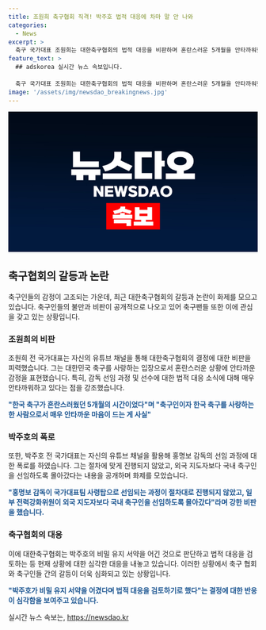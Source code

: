 ```yaml
---
title: 조원희 축구협회 직격! 박주호 법적 대응에 차마 말 안 나와
categories:
  - News
excerpt: >
  축구 국가대표 조원희는 대한축구협회의 법적 대응을 비판하며 혼란스러운 5개월을 안타까워했다. 박주호의 폭로에 대한 축구협회의 대응에 대해 말을 거는 한편, 사람들이 궁금해하는 내용에 확실하게 답변해야 한다고 강조했다. 또한 홍명보 감독의 선임 절차가 절차대로 이뤄지지 않았다는 주장과 관련해, 박주호의 비밀유지서약 어긴 것으로 법적 대응을 고려 중이라고 전했다. 축구인들 또한 이에 항의하며 축구협회에 대한 불만을 털어냈다.
feature_text: >
  ## adskorea 실시간 뉴스 속보입니다.

  축구 국가대표 조원희는 대한축구협회의 법적 대응을 비판하며 혼란스러운 5개월을 안타까워했다. 박주호의 폭로에 대한 축구협회의 대응에 대해 말을 거는 한편, 사람들이 궁금해하는 내용에 확실하게 답변해야 한다고 강조했다. 또한 홍명보 감독의 선임 절차가 절차대로 이뤄지지 않았다는 주장과 관련해, 박주호의 비밀유지서약 어긴 것으로 법적 대응을 고려 중이라고 전했다. 축구인들 또한 이에 항의하며 축구협회에 대한 불만을 털어냈다.
image: '/assets/img/newsdao_breakingnews.jpg'
---
```


<p><img src="/assets/img/newsdao_breakingnews.jpg" alt="adskorea 속보" /></p>

<h2 data-ke-size="size26">축구협회의 갈등과 논란</h2>

<p data-ke-size="size16">축구인들의 감정이 고조되는 가운데, 최근 대한축구협회의 갈등과 논란이 화제를 모으고 있습니다. 축구인들의 불만과 비판이 공개적으로 나오고 있어 축구팬들 또한 이에 관심을 갖고 있는 상황입니다.</p>

<h3>조원희의 비판</h3>

<p data-ke-size="size16">조원희 전 국가대표는 자신의 유튜브 채널을 통해 대한축구협회의 결정에 대한 비판을 피력했습니다. 그는 대한민국 축구를 사랑하는 입장으로서 혼란스러운 상황에 안타까운 감정을 표현했습니다. 특히, 감독 선임 과정 및 선수에 대한 법적 대응 소식에 대해 매우 안타까워하고 있다는 점을 강조했습니다.</p>

<p data-ke-size="size16"><b><span style="color: #1a5490;">"한국 축구가 혼란스러웠던 5개월의 시간이었다"며 "축구인이자 한국 축구를 사랑하는 한 사람으로서 매우 안타까운 마음이 드는 게 사실"</span></b></p>

<h3>박주호의 폭로</h3>

<p data-ke-size="size16">또한, 박주호 전 국가대표는 자신의 유튜브 채널을 활용해 홍명보 감독의 선임 과정에 대한 폭로를 하였습니다. 그는 절차에 맞게 진행되지 않았고, 외국 지도자보다 국내 축구인을 선임하도록 몰아갔다는 내용을 공개하며 화제를 모았습니다.</p>

<p data-ke-size="size16"><b><span style="color: #1a5490;">"홍명보 감독이 국가대표팀 사령탑으로 선임되는 과정이 절차대로 진행되지 않았고, 일부 전력강화위원이 외국 지도자보다 국내 축구인을 선임하도록 몰아갔다"라며 강한 비판을 했습니다.</b></span></p>

<h3>축구협회의 대응</h3>

<p data-ke-size="size16">이에 대한축구협회는 박주호의 비밀 유지 서약을 어긴 것으로 판단하고 법적 대응을 검토하는 등 현재 상황에 대한 심각한 대응을 내놓고 있습니다. 이러한 상황에서 축구 협회와 축구인들 간의 갈등이 더욱 심화되고 있는 상황입니다.</p>

<p data-ke-size="size16"><b><span style="color: #1a5490;">"박주호가 비밀 유지 서약을 어겼다며 법적 대응을 검토하기로 했다"는 결정에 대한 반응이 심각함을 보여주고 있습니다.</b></span></p>
실시간 뉴스 속보는, <a href="https://newsdao.kr" rel="dofollow">https://newsdao.kr</a>


